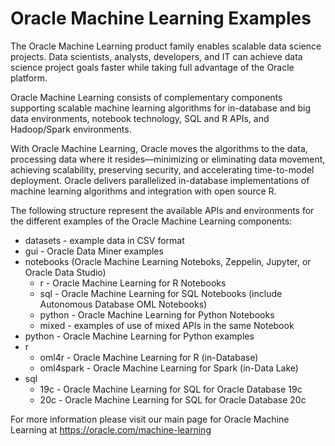 # Oracle Machine Learning Examples
The Oracle Machine Learning product family enables scalable data science projects. Data scientists, analysts, developers, and IT can achieve data science project goals faster while taking full advantage of the Oracle platform.

Oracle Machine Learning consists of complementary components supporting scalable machine learning algorithms for in-database and big data environments, notebook technology, SQL and R APIs, and Hadoop/Spark environments.

With Oracle Machine Learning, Oracle moves the algorithms to the data, processing data where it resides—minimizing or eliminating data movement, achieving scalability, preserving security, and accelerating time-to-model deployment. Oracle delivers parallelized in-database implementations of machine learning algorithms and integration with open source R.

The following structure represent the available APIs and environments for the different examples of the Oracle Machine Learning components:

* datasets - example data in CSV format
* gui - Oracle Data Miner examples
* notebooks (Oracle Machine Learning Noteboks, Zeppelin, Jupyter, or Oracle Data Studio) 
  * r - Oracle Machine Learning for R Notebooks
  * sql - Oracle Machine Learning for SQL Notebooks (include Autonomous Database OML Notebooks)
  * python - Oracle Machine Learning for Python Notebooks
  * mixed - examples of use of mixed APIs in the same Notebook
* python - Oracle Machine Learning for Python examples
* r
  * oml4r - Oracle Machine Learning for R (in-Database)
  * oml4spark - Oracle Machine Learning for Spark (in-Data Lake)
* sql
  * 19c - Oracle Machine Learning for SQL for Oracle Database 19c
  * 20c - Oracle Machine Learning for SQL for Oracle Database 20c
  
For more information please visit our main page for Oracle Machine Learning at https://oracle.com/machine-learning

